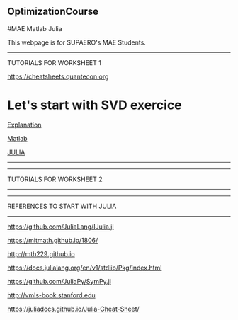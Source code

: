 ## OptimizationCourse
#MAE Matlab Julia 


This webpage is for SUPAERO's MAE Students.



*******************

TUTORIALS FOR WORKSHEET 1

https://cheatsheets.quantecon.org

# Let's start with SVD exercice

[Explanation](http://htmlpreview.github.io/?https://github.com/jomorlier/feacourse/blob/master/AxialRod/AxialBarFEM_explanation.html)

[Matlab](http://htmlpreview.github.io/?https://github.com/jomorlier/OptimizationCourse/tree/master/MATLAB/W1.html)


[JULIA](http://htmlpreview.github.io/?https://github.com/jomorlier/OptimizationCourse/tree/master/JULIA/W1.html)


*******************





*******************

TUTORIALS FOR WORKSHEET 2

*******************


*******************

REFERENCES TO START WITH JULIA

*******************

https://github.com/JuliaLang/IJulia.jl

https://mitmath.github.io/1806/

http://mth229.github.io

https://docs.julialang.org/en/v1/stdlib/Pkg/index.html

https://github.com/JuliaPy/SymPy.jl

http://vmls-book.stanford.edu

https://juliadocs.github.io/Julia-Cheat-Sheet/


